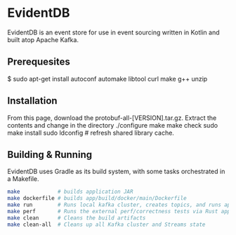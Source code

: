 # EvidentDB

EvidentDB is an event store for use in event sourcing written in Kotlin and built atop Apache Kafka.

## Prerequesites
$ sudo apt-get install autoconf automake libtool curl make g++ unzip
## Installation
From this page, download the protobuf-all-[VERSION].tar.gz.
Extract the contents and change in the directory
./configure
make
make check
sudo make install
sudo ldconfig # refresh shared library cache.

## Building & Running

EvidentDB uses Gradle as its build system, with some tasks orchestrated in a Makefile.

``` bash
make            # builds application JAR
make dockerfile # builds app/build/docker/main/Dockerfile
make run        # Runs local kafka cluster, creates topics, and runs application
make perf       # Runs the external perf/correctness tests via Rust application in perf/
make clean      # Cleans the build artifacts
make clean-all  # Cleans up all Kafka cluster and Streams state
```
